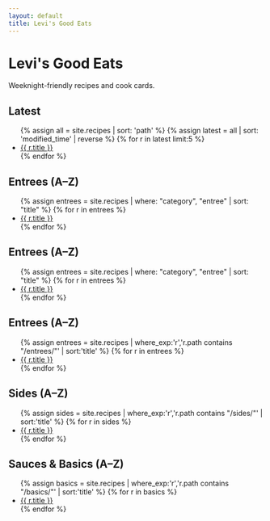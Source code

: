 ```yaml
---
layout: default
title: Levi's Good Eats
---
```


# Levi's Good Eats
Weeknight-friendly recipes and cook cards.

## Latest
<ul>
{% assign all = site.recipes | sort: 'path' %}
{% assign latest = all | sort: 'modified_time' | reverse %}
{% for r in latest limit:5 %}
  <li><a href="{{ r.url | relative_url }}">{{ r.title }}</a></li>
{% endfor %}
</ul>

## Entrees (A–Z)
<ul>
{% assign entrees = site.recipes | where: "category", "entree" | sort: "title" %}
{% for r in entrees %}
  <li><a href="{{ r.url | relative_url }}">{{ r.title }}</a></li>
{% endfor %}
</ul>

## Entrees (A–Z)
<ul>
{% assign entrees = site.recipes | where: "category", "entree" | sort: "title" %}
{% for r in entrees %}
  <li><a href="{{ r.url | relative_url }}">{{ r.title }}</a></li>
{% endfor %}
</ul>

## Entrees (A–Z)
<ul>
{% assign entrees = site.recipes | where_exp:'r','r.path contains "/entrees/"' | sort:'title' %}
{% for r in entrees %}
  <li><a href="{{ r.url | relative_url }}">{{ r.title }}</a></li>
{% endfor %}
</ul>

## Sides (A–Z)
<ul>
{% assign sides = site.recipes | where_exp:'r','r.path contains "/sides/"' | sort:'title' %}
{% for r in sides %}
  <li><a href="{{ r.url | relative_url }}">{{ r.title }}</a></li>
{% endfor %}
</ul>

## Sauces & Basics (A–Z)
<ul>
{% assign basics = site.recipes | where_exp:'r','r.path contains "/basics/"' | sort:'title' %}
{% for r in basics %}
  <li><a href="{{ r.url | relative_url }}">{{ r.title }}</a></li>
{% endfor %}
</ul>
